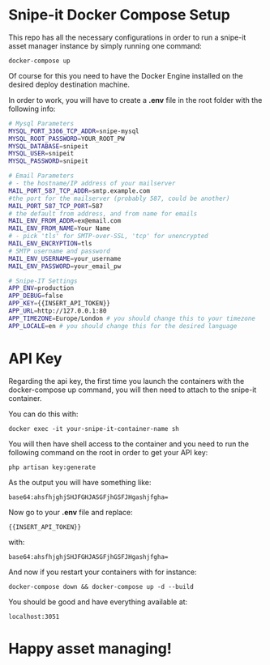 # Snipe-it Docker Compose Setup

This repo has all the necessary configurations in order to run a snipe-it asset manager instance by simply running one command:

```
docker-compose up
```

Of course for this you need to have the Docker Engine installed on the desired deploy destination machine.

In order to work, you will have to create a **.env** file in the root folder with the following info:

```bash
# Mysql Parameters
MYSQL_PORT_3306_TCP_ADDR=snipe-mysql
MYSQL_ROOT_PASSWORD=YOUR_ROOT_PW
MYSQL_DATABASE=snipeit
MYSQL_USER=snipeit
MYSQL_PASSWORD=snipeit

# Email Parameters
# - the hostname/IP address of your mailserver
MAIL_PORT_587_TCP_ADDR=smtp.example.com
#the port for the mailserver (probably 587, could be another)
MAIL_PORT_587_TCP_PORT=587
# the default from address, and from name for emails
MAIL_ENV_FROM_ADDR=ex@email.com
MAIL_ENV_FROM_NAME=Your Name
# - pick 'tls' for SMTP-over-SSL, 'tcp' for unencrypted
MAIL_ENV_ENCRYPTION=tls
# SMTP username and password
MAIL_ENV_USERNAME=your_username
MAIL_ENV_PASSWORD=your_email_pw

# Snipe-IT Settings
APP_ENV=production
APP_DEBUG=false
APP_KEY={{INSERT_API_TOKEN}}
APP_URL=http://127.0.0.1:80
APP_TIMEZONE=Europe/London # you should change this to your timezone
APP_LOCALE=en # you should change this for the desired language
```

# API Key

Regarding the api key, the first time you launch the containers with the docker-compose up command, you will then need to attach to the snipe-it container.

You can do this with:

```
docker exec -it your-snipe-it-container-name sh
```

You will then have shell access to the container and you need to run the following command on the root in order to get your API key:

```
php artisan key:generate
```

As the output you will have something like:

`base64:ahsfhjghjSHJFGHJASGFjhGSFJHgashjfgha=`

Now go to your **.env** file and replace:

`{{INSERT_API_TOKEN}}`

with:

`base64:ahsfhjghjSHJFGHJASGFjhGSFJHgashjfgha=`

And now if you restart your containers with for instance:

```
docker-compose down && docker-compose up -d --build
```

You should be good and have everything available at:

`localhost:3051`

# Happy asset managing!